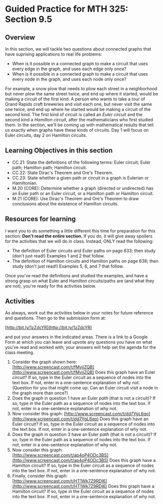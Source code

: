 Guided Practice for MTH 325: Section 9.5
========================================

## Overview 

In this section, we will tackle two questions about connected graphs that have suprising applications to real life problems:

+ When is it possible in a connected graph to make a circuit that uses every edge in the graph, and uses each edge only once? 
+ When is it possible in a connected graph to make a circuit that uses every node in the graph, and uses each node only once? 

For example, a snow plow that needs to plow each street in a neighborhood but never plow the same street twice, and end up where it started, would be making a circuit of the first kind. A person who wants to take a tour of Grand Rapids craft breweries and visit each one, but never visit the same one twice, and end up where he started would be making a circuit of the second kind. The first kind of circuit is called an _Euler circuit_ and the second kind a _Hamilton circuit_, after the mathematicians who first studied them. In the section, we'll be coming up with mathematical results that tell us exactly when graphs have these kinds of circuits. Day 1 will focus on Euler circuits,  day 2 on Hamilton circuits. 

## Learning Objectives in this section

+ CC.21: State the definitions of the following terms: Euler circuit; Euler path; Hamilton path; Hamilton circuit. 
+ CC.22: State Dirac's Theorem and Ore's Theorem. 
+ CC.23: State whether a given path or circuit in a graph is Eulerian or Hamiltonian. 
+ M.20 (CORE): Determine whether a graph (directed or undirected) has an Euler path or an Euler circuit, or a Hamilton path or Hamilton circuit. 
+ M.21 (CORE): Use Dirac's Theorem and Ore's Theorem to draw conclusions about the existence of Hamilton circuits. 

## Resources for learning

I want you to do something a little different this time for preparation for this section: __Don't read the entire section.__ If you do, it will give away spoilers for the activities that we will do in class. Instead, ONLY read the following: 

+ The definition of Euler circuits and Euler paths on page 633; then study (don't just read!) Examples 1 and 2 that follow. 
+ The definition of Hamilton circuits and Hamilton paths on page 638; then study (don't just read!) Examples 5, 6, and 7 that follow. 

Once you've read the definitions and studied the examples, and have a strong grasp on what Euler and Hamilton circuits/paths are (and what they are not), you're ready for the activities below. 

## Activities 

As always, work out the activities below in your notes for future reference and questions. Then go to the submission form at: 

[http://bit.ly/1zZdcYR](http://bit.ly/1zZdcYR)

and put your answers in the indicated areas. There is a link to a Google Form at which you can leave and upvote any questions you have on what you've read and worked with; your answers will help set the agenda for the class meeting. 

1. Consider the graph shown here: [http://www.screencast.com/t/fMvjjZQB](http://www.screencast.com/t/fMvjjZQB)  Does this graph have an Euler _circuit_? If so, type in the Euler circuit as a sequence of nodes into the text box. If not, enter in a one-sentence explanation of why not. (Question for you that might come up: Can an Euler circuit visit a node in the graph more than once?)
2. Does the graph in question 1 have an Euler _path_ (that is not a circuit)? If so, type in the Euler path as a sequence of nodes into the text box. If not, enter in a one-sentence explanation of why not.
3. Now consider this graph: [http://www.screencast.com/t/dd7YgL6qo](http://www.screencast.com/t/dd7YgL6qo) Does this graph have an Euler circuit? If so, type in the Euler circuit as a sequence of nodes into the text box. If not, enter in a one-sentence explanation of why not. 
4. Does the graph in question 3 have an Euler _path_ (that is not a circuit)? If so, type in the Euler path as a sequence of nodes into the text box. If not, enter in a one-sentence explanation of why not.
5. Now consider this graph: [http://www.screencast.com/t/ap4oP4ODc3BS](http://www.screencast.com/t/ap4oP4ODc3BS) Does this graph have a Hamilton circuit? If so, type in the Euler circuit as a sequence of nodes into the text box. If not, enter in a one-sentence explanation of why not.
6. Finally, consider this graph: [http://www.screencast.com/t/HT1Wk7Z9RDl6](http://www.screencast.com/t/HT1Wk7Z9RDl6) Does this graph have a Hamilton circuit? If so, type in the Euler circuit as a sequence of nodes into the text box. If not, enter in a one-sentence explanation of why not.
